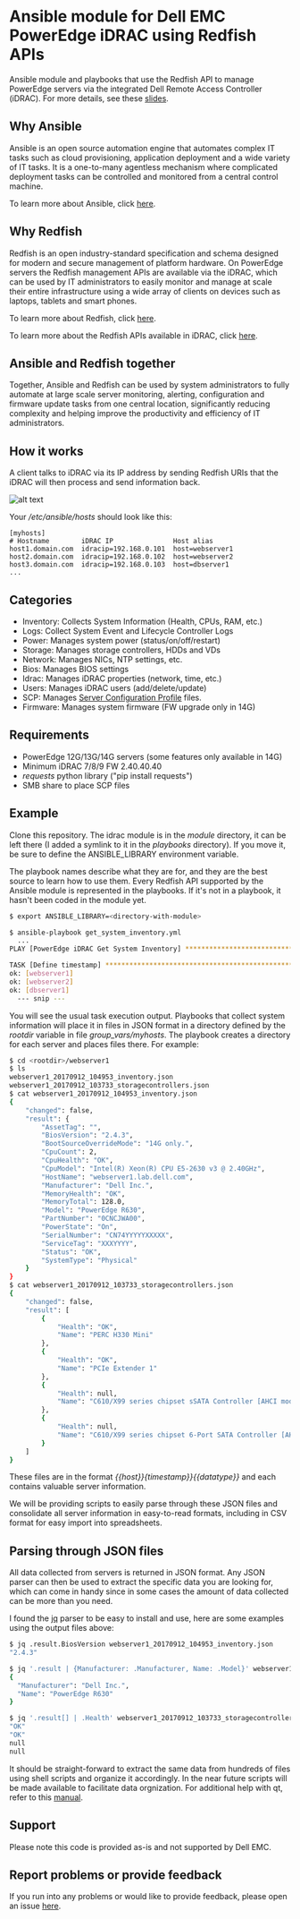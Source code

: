 # Ansible module for Dell EMC PowerEdge iDRAC using Redfish APIs

Ansible module and playbooks that use the Redfish API to manage PowerEdge servers via the integrated Dell Remote Access Controller (iDRAC). For more details, see these [slides](https://www.slideshare.net/JoseDeLaRosa7/s111013-delarosa).

## Why Ansible

Ansible is an open source automation engine that automates complex IT tasks such as cloud provisioning, application deployment and a wide variety of IT tasks. It is a one-to-many agentless mechanism where complicated deployment tasks can be controlled and monitored from a central control machine.

To learn more about Ansible, click [here](http://docs.ansible.com/).

## Why Redfish

Redfish is an open industry-standard specification and schema designed for modern and secure management of platform hardware. On PowerEdge servers the Redfish management APIs are available via the iDRAC, which can be used by IT administrators to easily monitor and manage at scale their entire infrastructure using a wide array of clients on devices such as laptops, tablets and smart phones. 

To learn more about Redfish, click [here](https://www.dmtf.org/standards/redfish).

To learn more about the Redfish APIs available in iDRAC, click [here](http://topics-cdn.dell.com/pdf/iDRAC9-lifecycle-controller-v3.00.00.00_API%20Guide_en-us.pdf).

## Ansible and Redfish together

Together, Ansible and Redfish can be used by system administrators to fully automate at large scale server monitoring, alerting, configuration and firmware update tasks from one central location, significantly reducing complexity and helping improve the productivity and efficiency of IT administrators.

## How it works

A client talks to iDRAC via its IP address by sending Redfish URIs that the iDRAC will then process and send information back.

![alt text](http://linux.dell.com/images/ansible-redfish-overview.png)

Your */etc/ansible/hosts* should look like this:

```
[myhosts]
# Hostname        iDRAC IP               Host alias
host1.domain.com  idracip=192.168.0.101  host=webserver1
host2.domain.com  idracip=192.168.0.102  host=webserver2
host3.domain.com  idracip=192.168.0.103  host=dbserver1
...
```

## Categories

  - Inventory: Collects System Information (Health, CPUs, RAM, etc.)
  - Logs: Collect System Event and Lifecycle Controller Logs
  - Power: Manages system power (status/on/off/restart)
  - Storage: Manages storage controllers, HDDs and VDs
  - Network: Manages NICs, NTP settings, etc.
  - Bios: Manages BIOS settings
  - Idrac: Manages iDRAC properties (network, time, etc.)
  - Users: Manages iDRAC users (add/delete/update)
  - SCP: Manages [Server Configuration Profile](http://en.community.dell.com/techcenter/extras/m/white_papers/20269601) files.
  - Firmware: Manages system firmware (FW upgrade only in 14G)

## Requirements

  - PowerEdge 12G/13G/14G servers (some features only available in 14G)
  - Minimum iDRAC 7/8/9 FW 2.40.40.40
  - *requests* python library ("pip install requests")
  - SMB share to place SCP files

## Example

Clone this repository. The idrac module is in the *module* directory, it can be left there (I added a symlink to it in the *playbooks* directory). If you move it, be sure to define the ANSIBLE_LIBRARY environment variable.

The playbook names describe what they are for, and they are the best source to learn how to use them. Every Redfish API supported by the Ansible module is represented in the playbooks. If it's not in a playbook, it hasn't been coded in the module yet.

```bash
$ export ANSIBLE_LIBRARY=<directory-with-module>

$ ansible-playbook get_system_inventory.yml
  ...
PLAY [PowerEdge iDRAC Get System Inventory] ************************************

TASK [Define timestamp] ********************************************************
ok: [webserver1]
ok: [webserver2]
ok: [dbserver1]
  --- snip ---
```

You will see the usual task execution output. Playbooks that collect system information will place it in files in JSON format in a directory defined by the *rootdir* variable in file *group_vars/myhosts*. The playbook creates a directory for each server and places files there. For example:

```bash
$ cd <rootdir>/webserver1
$ ls
webserver1_20170912_104953_inventory.json
webserver1_20170912_103733_storagecontrollers.json
$ cat webserver1_20170912_104953_inventory.json
{
    "changed": false,
    "result": {
        "AssetTag": "",
        "BiosVersion": "2.4.3",
        "BootSourceOverrideMode": "14G only.",
        "CpuCount": 2,
        "CpuHealth": "OK",
        "CpuModel": "Intel(R) Xeon(R) CPU E5-2630 v3 @ 2.40GHz",
        "HostName": "webserver1.lab.dell.com",
        "Manufacturer": "Dell Inc.",
        "MemoryHealth": "OK",
        "MemoryTotal": 128.0,
        "Model": "PowerEdge R630",
        "PartNumber": "0CNCJWA00",
        "PowerState": "On",
        "SerialNumber": "CN74YYYYYXXXXX",
        "ServiceTag": "XXXYYYY",
        "Status": "OK",
        "SystemType": "Physical"
    }
}
$ cat webserver1_20170912_103733_storagecontrollers.json
{
    "changed": false,
    "result": [
        {
            "Health": "OK",
            "Name": "PERC H330 Mini"
        },
        {
            "Health": "OK",
            "Name": "PCIe Extender 1"
        },
        {
            "Health": null,
            "Name": "C610/X99 series chipset sSATA Controller [AHCI mode]"
        },
        {
            "Health": null,
            "Name": "C610/X99 series chipset 6-Port SATA Controller [AHCI mode]"
        }
    ]
}
```

These files are in the format *{{host}}_{timestamp}}_{{datatype}}* and each contains valuable server information. 

We will be providing scripts to easily parse through these JSON files and consolidate all server information in easy-to-read formats, including in CSV format for easy import into spreadsheets.

## Parsing through JSON files

All data collected from servers is returned in JSON format. Any JSON parser can then be used to extract the specific data you are looking for, which can come in handy since in some cases the amount of data collected can be more than you need.

I found the [jq](https://stedolan.github.io/jq/) parser to be easy to install and use, here are some examples using the output files above:

```bash
$ jq .result.BiosVersion webserver1_20170912_104953_inventory.json 
"2.4.3"

$ jq '.result | {Manufacturer: .Manufacturer, Name: .Model}' webserver1_20170912_104953_inventory.json
{
  "Manufacturer": "Dell Inc.",
  "Name": "PowerEdge R630"
}

$ jq '.result[] | .Health' webserver1_20170912_103733_storagecontrollers.json 
"OK"
"OK"
null
null
```

It should be straight-forward to extract the same data from hundreds of files using shell scripts and organize it accordingly. In the near future scripts will be made available to facilitate data orgnization. For additional help with qt, refer to this [manual](https://shapeshed.com/jq-json/). 

## Support

Please note this code is provided as-is and not supported by Dell EMC.

## Report problems or provide feedback

If you run into any problems or would like to provide feedback, please open an issue [here](https://github.com/dell/idrac-ansible-module/issues).
